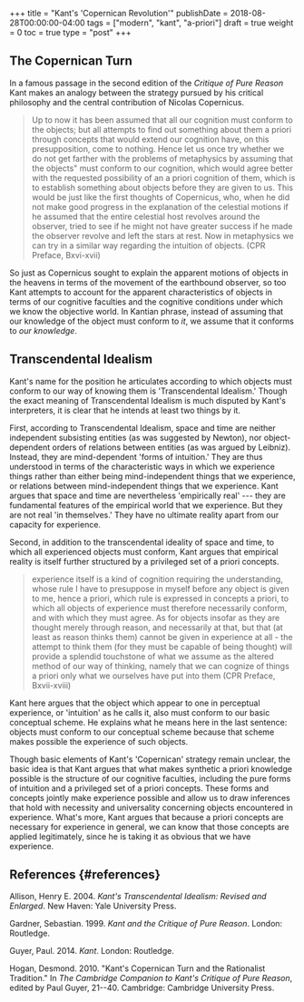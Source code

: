 +++
title = "Kant's 'Copernican Revolution'"
publishDate = 2018-08-28T00:00:00-04:00
tags = ["modern", "kant", "a-priori"]
draft = true
weight = 0
toc = true
type = "post"
+++

## The Copernican Turn

In a famous passage in the second edition of the *Critique of Pure
Reason* Kant makes an analogy between the strategy pursued by his
critical philosophy and the central contribution of Nicolas Copernicus.

> Up to now it has been assumed that all our cognition must conform to
> the objects; but all attempts to find out something about them a
> priori through concepts that would extend our cognition have, on this
> presupposition, come to nothing. Hence let us once try whether we do
> not get farther with the problems of metaphysics by assuming that the
> objects" must conform to our cognition, which would agree better with
> the requested possibility of an a priori cognition of them, which is
> to establish something about objects before they are given to us. This
> would be just like the first thoughts of Copernicus, who, when he did
> not make good progress in the explanation of the celestial motions if
> he assumed that the entire celestial host revolves around the
> observer, tried to see if he might not have greater success if he made
> the observer revolve and left the stars at rest. Now in metaphysics we
> can try in a similar way regarding the intuition of objects. (CPR
> Preface, Bxvi-xvii)

So just as Copernicus sought to explain the apparent motions of objects
in the heavens in terms of the movement of the earthbound observer, so
too Kant attempts to account for the apparent characteristics of objects
in terms of our cognitive faculties and the cognitive conditions under
which we know the objective world. In Kantian phrase, instead of
assuming that our knowledge of the object must conform to *it*, we
assume that it conforms to *our knowledge*.

## Transcendental Idealism

Kant's name for the position he articulates according to which objects
must conform to our way of knowing them is 'Transcendental Idealism.'
Though the exact meaning of Transcendental Idealism is much disputed by
Kant's interpreters, it is clear that he intends at least two things by
it.

First, according to Transcendental Idealism, space and time are neither
independent subsisting entities (as was suggested by Newton), nor
object-dependent orders of relations between entities (as was argued by
Leibniz). Instead, they are mind-dependent 'forms of intuition.' They
are thus understood in terms of the characteristic ways in which we
experience things rather than either being mind-independent things that
we experience, or relations between mind-independent things that we
experience. Kant argues that space and time are nevertheless
'empirically real' --- they are fundamental features of the empirical
world that we experience. But they are not real 'in themselves.' They
have no ultimate reality apart from our capacity for experience.

Second, in addition to the transcendental ideality of space and time, to
which all experienced objects must conform, Kant argues that empirical
reality is itself further structured by a privileged set of a priori
concepts.

> experience itself is a kind of cognition requiring the understanding,
> whose rule I have to presuppose in myself before any object is given
> to me, hence a priori, which rule is expressed in concepts a priori,
> to which all objects of experience must therefore necessarily conform,
> and with which they must agree. As for objects insofar as they are
> thought merely through reason, and necessarily at that, but that (at
> least as reason thinks them) cannot be given in experience at all -
> the attempt to think them (for they must be capable of being thought)
> will provide a splendid touchstone of what we assume as the altered
> method of our way of thinking, namely that we can cognize of things a
> priori only what we ourselves have put into them (CPR Preface,
> Bxvii-xviii)

Kant here argues that the object which appear to one in perceptual
experience, or 'intuition' as he calls it, also must conform to our
basic conceptual scheme. He explains what he means here in the last
sentence: objects must conform to our conceptual scheme because that
scheme makes possible the experience of such objects.

Though basic elements of Kant's 'Copernican' strategy remain unclear,
the basic idea is that Kant argues that what makes synthetic a priori
knowledge possible is the structure of our cognitive faculties,
including the pure forms of intuition and a privileged set of a priori
concepts. These forms and concepts jointly make experience possible and
allow us to draw inferences that hold with necessity and universality
concerning objects encountered in experience. What's more, Kant argues
that because a priori concepts are necessary for experience in general,
we can know that those concepts are applied legitimately, since he is
taking it as obvious that we have experience.

## References {#references}

<div id="refs" class="references">
  <div></div>


<div id="ref-allison2004">
  <div></div>

Allison, Henry E. 2004. *Kant's Transcendental Idealism: Revised and
Enlarged*. New Haven: Yale University Press.

</div>

<div id="ref-gardner1999">
  <div></div>

Gardner, Sebastian. 1999. *Kant and the Critique of Pure Reason*.
London: Routledge.

</div>

<div id="ref-guyer2014">
  <div></div>

Guyer, Paul. 2014. *Kant*. London: Routledge.

</div>

<div id="ref-hogan2010">
  <div></div>

Hogan, Desmond. 2010. "Kant's Copernican Turn and the Rationalist
Tradition." In *The Cambridge Companion to Kant's Critique of Pure
Reason*, edited by Paul Guyer, 21--40. Cambridge: Cambridge University
Press.

</div>

</div>
